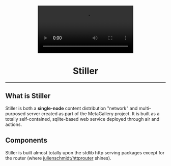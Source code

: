 <div align="center">

<video src="iamlarry.mp4" controls></video>

# Stiller

---

</div>

## What is Stiller

Stiller is both a **single-node** content distribution "network" and
multi-purposed server created as part of the MetaGallery project. It is built as
a totally self-contained, sqlite-based web service deployed through air and
actions.

## Components

Stiller is built almost totally upon the stdlib http serving packages except for
the router (where
[julienschmidt/httprouter](https://github.com/julienschmidt/httprouter) shines).

